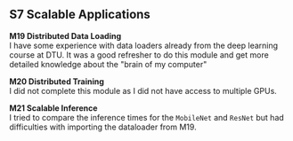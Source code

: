 ## S7 Scalable Applications
**M19 Distributed Data Loading**\
I have some experience with data loaders already from the deep learning course at DTU. It was a good refresher to do this module and get more detailed knowledge about the "brain of my computer"

**M20 Distributed Training**\
I did not complete this module as I did not have access to multiple GPUs.

**M21 Scalable Inference**\
I tried to compare the inference times for the `MobileNet` and `ResNet` but had difficulties with importing the dataloader from M19.
